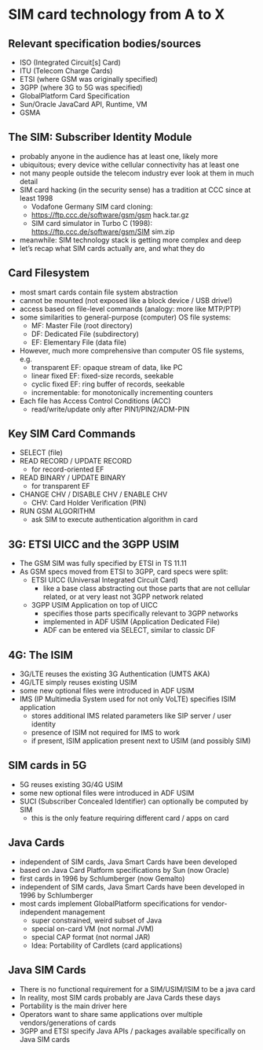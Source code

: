 # SIM card technology from A to X
## Relevant specification bodies/sources
* ISO (Integrated Circuit[s] Card)
* ITU (Telecom Charge Cards)
* ETSI (where GSM was originally specified)
* 3GPP (where 3G to 5G was specified)
* GlobalPlatform Card Specification
* Sun/Oracle JavaCard API, Runtime, VM
* GSMA 

## The SIM: Subscriber Identity Module
* probably anyone in the audience has at least one, likely more
* ubiquitous; every device withe cellular connectivity has at least one
* not many people outside the telecom industry ever look at them in much detail
* SIM card hacking (in the security sense) has a tradition at CCC since at least 1998
    * Vodafone Germany SIM card cloning:
    * https://ftp.ccc.de/software/gsm/gsm hack.tar.gz
    * SIM card simulator in Turbo C (1998): https://ftp.ccc.de/software/gsm/SIM sim.zip
* meanwhile: SIM technology stack is getting more complex and deep
* let’s recap what SIM cards actually are, and what they do

## Card Filesystem
* most smart cards contain file system abstraction
* cannot be mounted (not exposed like a block device / USB drive!)
* access based on file-level commands (analogy: more like MTP/PTP)
* some similarities to general-purpose (computer) OS file systems:
    * MF: Master File (root directory)
    * DF: Dedicated File (subdirectory)
    * EF: Elementary File (data file)
* However, much more comprehensive than computer OS file systems, e.g.
    * transparent EF: opaque stream of data, like PC
    * linear fixed EF: fixed-size records, seekable
    * cyclic fixed EF: ring buffer of records, seekable
    * incrementable: for monotonically incrementing counters
* Each file has Access Control Conditions (ACC)
    * read/write/update only after PIN1/PIN2/ADM-PIN

## Key SIM Card Commands
* SELECT (file)
* READ RECORD / UPDATE RECORD
    * for record-oriented EF
* READ BINARY / UPDATE BINARY
    * for transparent EF
* CHANGE CHV / DISABLE CHV / ENABLE CHV
    * CHV: Card Holder Verification (PIN)
* RUN GSM ALGORITHM
    * ask SIM to execute authentication algorithm in card

## 3G: ETSI UICC and the 3GPP USIM
* The GSM SIM was fully specified by ETSI in TS 11.11
* As GSM specs moved from ETSI to 3GPP, card specs were split:
    * ETSI UICC (Universal Integrated Circuit Card)
        * like a base class abstracting out those parts that are not cellular related, or at very least not 3GPP network related
    * 3GPP USIM Application on top of UICC
        * specifies those parts specifically relevant to 3GPP networks
        * implemented in ADF USIM (Application Dedicated File)
        * ADF can be entered via SELECT, similar to classic DF

## 4G: The ISIM
* 3G/LTE reuses the existing 3G Authentication (UMTS AKA)
* 4G/LTE simply reuses existing USIM
* some new optional files were introduced in ADF USIM
* IMS (IP Multimedia System used for not only VoLTE) specifies ISIM application
    * stores additional IMS related parameters like SIP server / user identity
    * presence of ISIM not required for IMS to work
    * if present, ISIM application present next to USIM (and possibly SIM)

## SIM cards in 5G
* 5G reuses existing 3G/4G USIM
* some new optional files were introduced in ADF USIM
* SUCI (Subscriber Concealed Identifier) can optionally be computed by SIM
    * this is the only feature requiring different card / apps on card

## Java Cards
* independent of SIM cards, Java Smart Cards have been developed
* based on Java Card Platform specifications by Sun (now Oracle)
* first cards in 1996 by Schlumberger (now Gemalto)
* independent of SIM cards, Java Smart Cards have been developed in 1996 by Schlumberger
* most cards implement GlobalPlatform specifications for vendor-independent management
    * super constrained, weird subset of Java
    * special on-card VM (not normal JVM)
    * special CAP format (not normal JAR)
    * Idea: Portability of Cardlets (card applications)

## Java SIM Cards
* There is no functional requirement for a SIM/USIM/ISIM to be a java card
* In reality, most SIM cards probably are Java Cards these days
* Portability is the main driver here
* Operators want to share same applications over multiple vendors/generations of cards
* 3GPP and ETSI specify Java APIs / packages available specifically on Java SIM cards